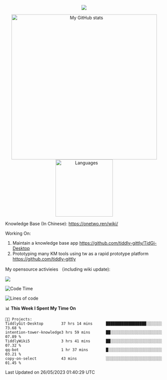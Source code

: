 <a href="https://github.com/linonetwo">
    <p align="center">
        <img src="https://github-profile-trophy.vercel.app/?username=linonetwo&column=7&theme=onedark"/>
    </p>
</a>
<a align="center" href="https://github.com/linonetwo">
  <p align="center">
    <img src="https://github-readme-stats.vercel.app/api?username=linonetwo&show_icons=true&count_private=true" alt="My GitHub stats" width="465"/>
    <img src="https://github-readme-stats.vercel.app/api/top-langs/?username=linonetwo&layout=compact&langs_count=10" alt="Languages" height="183">
  </p>
</a>

Knowledge Base (In Chinese): https://onetwo.ren/wiki/

Working On: 

1. Maintain a knowledge base app https://github.com/tiddly-gittly/TidGi-Desktop
1. Prototyping many KM tools using tw as a rapid prototype platform https://github.com/tiddly-gittly

My opensource activieies （including wiki update):

![](https://visitor-badge.glitch.me/badge?page_id=linonetwo.linonetwo)

<!--START_SECTION:waka-->
![Code Time](http://img.shields.io/badge/Code%20Time-1%2C781%20hrs%2026%20mins-blue)

![Lines of code](https://img.shields.io/badge/From%20Hello%20World%20I%27ve%20Written-47.5%20million%20lines%20of%20code-blue)

📊 **This Week I Spent My Time On** 

```text
🐱‍💻 Projects: 
TiddlyGit-Desktop        37 hrs 14 mins      ██████████████████░░░░░░░   73.68 % 
intention-tower-knowledge3 hrs 59 mins       ██░░░░░░░░░░░░░░░░░░░░░░░   07.89 % 
TiddlyWiki5              3 hrs 41 mins       ██░░░░░░░░░░░░░░░░░░░░░░░   07.32 % 
qq-bot                   1 hr 37 mins        █░░░░░░░░░░░░░░░░░░░░░░░░   03.21 % 
copy-on-select           43 mins             ░░░░░░░░░░░░░░░░░░░░░░░░░   01.45 % 
```


 Last Updated on 26/05/2023 01:40:29 UTC
<!--END_SECTION:waka-->
